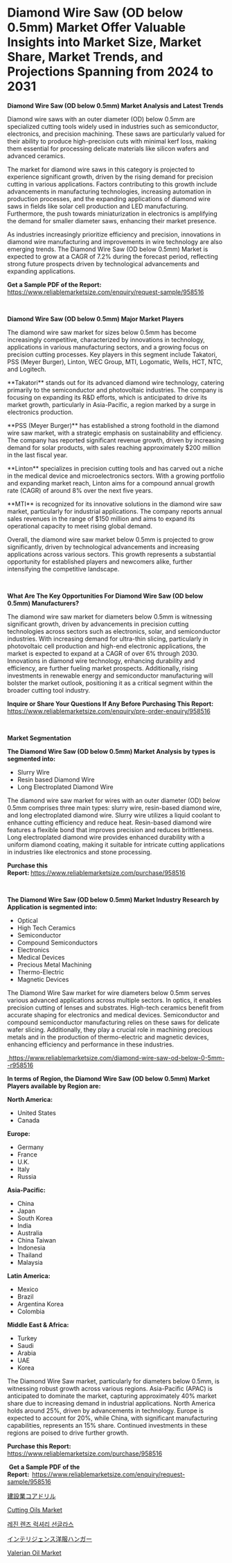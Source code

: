 <p><h1>Diamond Wire Saw (OD below 0.5mm) Market Offer Valuable Insights into Market Size, Market Share, Market Trends, and Projections Spanning from 2024 to 2031</h1></p><p><strong>Diamond Wire Saw (OD below 0.5mm) Market Analysis and Latest Trends</strong></p>
<p><p>Diamond wire saws with an outer diameter (OD) below 0.5mm are specialized cutting tools widely used in industries such as semiconductor, electronics, and precision machining. These saws are particularly valued for their ability to produce high-precision cuts with minimal kerf loss, making them essential for processing delicate materials like silicon wafers and advanced ceramics.</p><p>The market for diamond wire saws in this category is projected to experience significant growth, driven by the rising demand for precision cutting in various applications. Factors contributing to this growth include advancements in manufacturing technologies, increasing automation in production processes, and the expanding applications of diamond wire saws in fields like solar cell production and LED manufacturing. Furthermore, the push towards miniaturization in electronics is amplifying the demand for smaller diameter saws, enhancing their market presence.</p><p>As industries increasingly prioritize efficiency and precision, innovations in diamond wire manufacturing and improvements in wire technology are also emerging trends. The Diamond Wire Saw (OD below 0.5mm) Market is expected to grow at a CAGR of 7.2% during the forecast period, reflecting strong future prospects driven by technological advancements and expanding applications.</p></p>
<p><strong>Get a Sample PDF of the Report:&nbsp;</strong> <a href="https://www.reliablemarketsize.com/enquiry/request-sample/958516">https://www.reliablemarketsize.com/enquiry/request-sample/958516</a></p>
<p>&nbsp;</p>
<p><strong>Diamond Wire Saw (OD below 0.5mm) Major Market Players</strong></p>
<p><p>The diamond wire saw market for sizes below 0.5mm has become increasingly competitive, characterized by innovations in technology, applications in various manufacturing sectors, and a growing focus on precision cutting processes. Key players in this segment include Takatori, PSS (Meyer Burger), Linton, WEC Group, MTI, Logomatic, Wells, HCT, NTC, and Logitech.</p><p>**Takatori** stands out for its advanced diamond wire technology, catering primarily to the semiconductor and photovoltaic industries. The company is focusing on expanding its R&D efforts, which is anticipated to drive its market growth, particularly in Asia-Pacific, a region marked by a surge in electronics production.</p><p>**PSS (Meyer Burger)** has established a strong foothold in the diamond wire saw market, with a strategic emphasis on sustainability and efficiency. The company has reported significant revenue growth, driven by increasing demand for solar products, with sales reaching approximately $200 million in the last fiscal year.</p><p>**Linton** specializes in precision cutting tools and has carved out a niche in the medical device and microelectronics sectors. With a growing portfolio and expanding market reach, Linton aims for a compound annual growth rate (CAGR) of around 8% over the next five years.</p><p>**MTI** is recognized for its innovative solutions in the diamond wire saw market, particularly for industrial applications. The company reports annual sales revenues in the range of $150 million and aims to expand its operational capacity to meet rising global demand.</p><p>Overall, the diamond wire saw market below 0.5mm is projected to grow significantly, driven by technological advancements and increasing applications across various sectors. This growth represents a substantial opportunity for established players and newcomers alike, further intensifying the competitive landscape.</p></p>
<p>&nbsp;</p>
<p><strong>What Are The Key Opportunities For Diamond Wire Saw (OD below 0.5mm) Manufacturers?</strong></p>
<p><p>The diamond wire saw market for diameters below 0.5mm is witnessing significant growth, driven by advancements in precision cutting technologies across sectors such as electronics, solar, and semiconductor industries. With increasing demand for ultra-thin slicing, particularly in photovoltaic cell production and high-end electronic applications, the market is expected to expand at a CAGR of over 6% through 2030. Innovations in diamond wire technology, enhancing durability and efficiency, are further fueling market prospects. Additionally, rising investments in renewable energy and semiconductor manufacturing will bolster the market outlook, positioning it as a critical segment within the broader cutting tool industry.</p></p>
<p><strong>Inquire or Share Your Questions If Any Before Purchasing This Report:</strong> <a href="https://www.reliablemarketsize.com/enquiry/pre-order-enquiry/958516">https://www.reliablemarketsize.com/enquiry/pre-order-enquiry/958516</a></p>
<p>&nbsp;</p>
<p><strong>Market Segmentation</strong></p>
<p><strong>The Diamond Wire Saw (OD below 0.5mm) Market Analysis by types is segmented into:</strong></p>
<p><ul><li>Slurry Wire</li><li>Resin based Diamond Wire</li><li>Long Electroplated Diamond Wire</li></ul></p>
<p><p>The diamond wire saw market for wires with an outer diameter (OD) below 0.5mm comprises three main types: slurry wire, resin-based diamond wire, and long electroplated diamond wire. Slurry wire utilizes a liquid coolant to enhance cutting efficiency and reduce heat. Resin-based diamond wire features a flexible bond that improves precision and reduces brittleness. Long electroplated diamond wire provides enhanced durability with a uniform diamond coating, making it suitable for intricate cutting applications in industries like electronics and stone processing.</p></p>
<p><strong>Purchase this Report:&nbsp;</strong><a href="https://www.reliablemarketsize.com/purchase/958516">https://www.reliablemarketsize.com/purchase/958516</a></p>
<p>&nbsp;</p>
<p><strong>The Diamond Wire Saw (OD below 0.5mm) Market Industry Research by Application is segmented into:</strong></p>
<p><ul><li>Optical</li><li>High Tech Ceramics</li><li>Semiconductor</li><li>Compound Semiconductors</li><li>Electronics</li><li>Medical Devices</li><li>Precious Metal Machining</li><li>Thermo-Electric</li><li>Magnetic Devices</li></ul></p>
<p><p>The Diamond Wire Saw market for wire diameters below 0.5mm serves various advanced applications across multiple sectors. In optics, it enables precision cutting of lenses and substrates. High-tech ceramics benefit from accurate shaping for electronics and medical devices. Semiconductor and compound semiconductor manufacturing relies on these saws for delicate wafer slicing. Additionally, they play a crucial role in machining precious metals and in the production of thermo-electric and magnetic devices, enhancing efficiency and performance in these industries.</p></p>
<p><a href="https://www.reliablemarketsize.com/diamond-wire-saw-od-below-0-5mm--r958516">&nbsp;https://www.reliablemarketsize.com/diamond-wire-saw-od-below-0-5mm--r958516</a></p>
<p><strong>In terms of Region, the Diamond Wire Saw (OD below 0.5mm) Market Players available by Region are:</strong></p>
<p>
    <p> <strong> North America: </strong>
        <ul>
            <li>United States</li>
            <li>Canada</li>
        </ul>
        </p> 
    <p> <strong> Europe: </strong>
        <ul>
            <li>Germany</li>
            <li>France</li>
            <li>U.K.</li>
            <li>Italy</li>
            <li>Russia</li>
        </ul>
        </p> 
    <p> <strong> Asia-Pacific: </strong>
        <ul>
            <li>China</li>
            <li>Japan</li>
            <li>South Korea</li>
            <li>India</li>
            <li>Australia</li>
            <li>China Taiwan</li>
            <li>Indonesia</li>
            <li>Thailand</li>
            <li>Malaysia</li>
        </ul>
        </p> 
    <p> <strong> Latin America: </strong>
        <ul>
            <li>Mexico</li>
            <li>Brazil</li>
            <li>Argentina Korea</li>
            <li>Colombia</li>
        </ul>
        </p> 
    <p> <strong> Middle East & Africa: </strong>
        <ul>
            <li>Turkey</li>
            <li>Saudi</li>
            <li>Arabia</li>
            <li>UAE</li>
            <li>Korea</li>
        </ul>
    </p>
    </p>
<p><p>The Diamond Wire Saw market, particularly for diameters below 0.5mm, is witnessing robust growth across various regions. Asia-Pacific (APAC) is anticipated to dominate the market, capturing approximately 40% market share due to increasing demand in industrial applications. North America holds around 25%, driven by advancements in technology. Europe is expected to account for 20%, while China, with significant manufacturing capabilities, represents an 15% share. Continued investments in these regions are poised to drive further growth.</p></p>
<p><strong>Purchase this Report: </strong><a href="https://www.reliablemarketsize.com/purchase/958516">https://www.reliablemarketsize.com/purchase/958516</a></p>
<p>&nbsp;<strong>Get a Sample PDF of the Report:&nbsp;&nbsp;</strong><a href="https://www.reliablemarketsize.com/enquiry/request-sample/958516">https://www.reliablemarketsize.com/enquiry/request-sample/958516</a></p>
<p><strong></strong></p>
<p><p><a href="https://medium.com/@vilasamin/construction-industry-core-drill-market-%E3%81%AE%E3%82%B0%E3%83%AD%E3%83%BC%E3%83%90%E3%83%AB%E5%B8%82%E5%A0%B4%E6%A6%82%E8%A6%81%E3%81%AF-%E4%B8%96%E7%95%8C%E3%81%8A%E3%82%88%E3%81%B3%E4%B8%BB%E8%A6%81%E5%B8%82%E5%A0%B4%E3%81%AB%E3%81%8A%E3%81%91%E3%82%8B%E6%A5%AD%E7%95%8C%E3%81%AB%E5%BD%B1%E9%9F%BF%E3%82%92%E4%B8%8E%E3%81%88%E3%82%8B%E4%B8%BB%E8%A6%81%E3%81%AA%E3%83%88%E3%83%AC%E3%83%B3%E3%83%89%E3%81%AB%E3%81%A4%E3%81%84%E3%81%A6-%E7%8B%AC%E8%87%AA%E3%81%AE%E8%A6%96%E7%82%B9%E3%82%92%E6%8F%90%E4%BE%9B%E3%81%97%E3%81%BE%E3%81%99-3ed18451edad">建設業コアドリル</a></p><p><a href="https://medium.com/@kaitlynkristyfj136/the-cutting-oils-market-research-report-provides-an-in-depth-and-up-to-date-analysis-of-the-1256c0c0d14d">Cutting Oils Market</a></p><p><a href="https://medium.com/@eunicevaughan35/resin-lens-luxury-sunglasses-market-%EC%9D%98-%EA%B8%80%EB%A1%9C%EB%B2%8C-%EC%8B%9C%EC%9E%A5-%EA%B0%9C%EC%9A%94%EB%8A%94-%EC%A0%84-%EC%84%B8%EA%B3%84-%EB%B0%8F-%EC%A3%BC%EC%9A%94-%EC%8B%9C%EC%9E%A5%EC%9D%98-%EC%82%B0%EC%97%85%EC%97%90-%EC%98%81%ED%96%A5%EC%9D%84-%EB%AF%B8%EC%B9%98%EB%8A%94-%EC%A3%BC%EC%9A%94-%ED%8A%B8%EB%A0%8C%EB%93%9C%EC%97%90-%EB%8C%80%ED%95%9C-%EB%8F%85%ED%8A%B9%ED%95%9C-%EA%B4%80%EC%A0%90%EC%9D%84-13db3fe2ae42">레진 렌즈 럭셔리 선글라스</a></p><p><a href="https://medium.com/@vilasamin/intelligence-clothes-hangers-market-%E3%81%AF-%E3%82%B3%E3%82%B9%E3%83%88%E7%AE%A1%E7%90%86%E3%81%A8%E5%8A%B9%E7%8E%87%E5%90%91%E4%B8%8A%E3%82%92%E5%84%AA%E5%85%88%E3%81%97%E3%81%BE%E3%81%99-%E3%81%95%E3%82%89%E3%81%AB-%E5%A0%B1%E5%91%8A%E6%9B%B8%E3%81%AF%E5%B8%82%E5%A0%B4%E3%81%AE%E9%9C%80%E8%A6%81%E9%9D%A2%E3%81%A8%E4%BE%9B%E7%B5%A6%E9%9D%A2%E3%81%AE%E4%B8%A1%E6%96%B9%E3%82%92%E3%82%AB%E3%83%90%E3%83%BC%E3%81%97%E3%81%A6%E3%81%84%E3%81%BE%E3%81%99-74b5b838050a">インテリジェンス洋服ハンガー</a></p><p><a href="https://issuu.com/reportprime-2/docs/valerian-oil-market-size-2030.pptx_3ed4d69672141e">Valerian Oil Market</a></p></p>